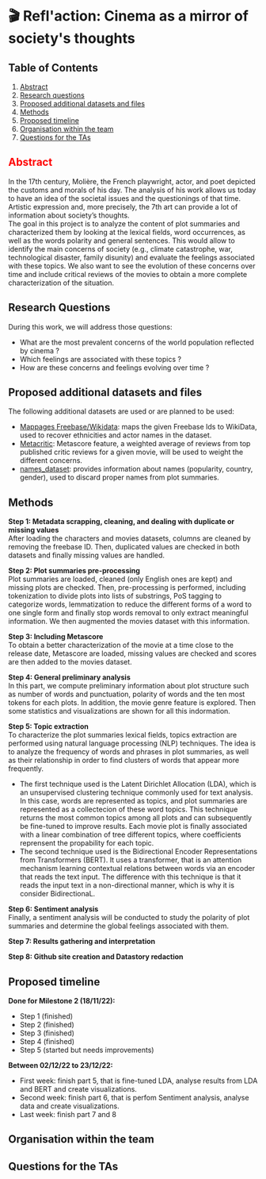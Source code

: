 # 🎬 Refl'action: Cinema as a mirror of society's thoughts

## Table of Contents
1. [Abstract](#Abstract)
2. [Research questions](#Research_questions)
3. [Proposed additional datasets and files](#Proposed_additional_datasets_and_files)
4. [Methods](#Methods)
5. [Proposed timeline](#Proposed_timeline)
6. [Organisation within the team](#Organisation_within_the_team)
7. [Questions for the TAs](#Questions)


## <span style="color: red;">Abstract</span> <a name="Abstract"></a>
 
In the 17th century, Molière, the French playwright, actor, and poet depicted the customs and morals of his day. The analysis of his work allows us today to have an idea of the societal issues and the questionings of that time. Artistic expression and, more precisely, the 7th art can provide a lot of information about society’s thoughts.   
The goal in this project is to analyze the content of plot summaries and characterized them by looking at the lexical fields, word occurrences, as well as the words polarity and general sentences. This would allow to identify the main concerns of society (e.g., climate catastrophe, war, technological disaster, family disunity) and evaluate the feelings associated with these topics. We also want to see the evolution of these concerns over time and include critical reviews of the movies to obtain a more complete characterization of the situation.

## Research Questions <a name="Research_questions"></a>
During this work, we will address those questions:  
- What are the most prevalent concerns of the world population reflected by cinema ?
- Which feelings are associated with these topics ?
- How are these concerns and feelings evolving over time ?

## Proposed additional datasets and files <a name="Proposed_additional_datasets_and_files"></a>
The following additional datasets are used or are planned to be used:
- [Mappages Freebase/Wikidata](https://developers.google.com/freebase#freebase-wikidata-mappings): maps the given Freebase Ids to WikiData, used to recover ethnicities and actor names in the dataset.
- [Metacritic](https://github.com/miazhx/metacritic): Metascore feature, a weighted average of reviews from top published critic reviews for a given movie, will be used to weight the different concerns.
- [names_dataset](https://pypi.org/project/names-dataset/): provides information about names (popularity, country, gender), used to discard proper names from plot summaries.

## Methods <a name="Methods"></a>
**Step 1: Metadata scrapping, cleaning, and dealing with duplicate or missing values**  
After loading the characters and movies datasets, columns are cleaned by removing the freebase ID. Then, duplicated values are checked in both datasets and finally missing values are handled.

**Step 2: Plot summaries pre-processing**  
Plot summaries are loaded, cleaned (only English ones are kept) and missing plots are checked. Then, pre-processing is performed, including tokenization to divide plots into lists of substrings, PoS tagging to categorize words, lemmatization to reduce the different forms of a word to one single form and finally stop words removal to only extract meaningful information. We then augmented the movies dataset with this information.

**Step 3: Including Metascore**  
To obtain a better characterization of the movie at a time close to the release date, Metascore are loaded, missing values are checked and scores are then added to the movies dataset.

**Step 4: General preliminary analysis**  
In this part, we compute preliminary information about plot structure such as number of words and punctuation, polarity of words and the ten most tokens for each plots. In addition, the movie genre feature is explored. Then some statistics and visualizations are shown for all this indormation.

**Step 5: Topic extraction**  
To characterize the plot summaries lexical fields, topics extraction are performed using natural language processing (NLP) techniques. The idea is to analyze the frequency of words and phrases in plot summaries, as well as their relationship in order to find clusters of words that appear more frequently.   
- The first technique used is the Latent Dirichlet Allocation (LDA), which is an unsupervised clustering technique commonly used for text analysis. In this case, words are represented as topics, and plot summaries are represented as a collectecion of these word topics. This technique returns the most common topics among all plots and can subsequently be fine-tuned to improve results. Each movie plot is finally associated with a linear combination of tree different topics, where coefficients reprensent the propability for each topic.  
- The second technique used is the Bidirectional Encoder Representations from Transformers (BERT). It uses a transformer, that is an attention mechanism learning contextual relations between words via an encoder that reads the text input. The difference with this technique is that it reads the input text in a non-directional manner, which is why it is consider BidirectionaL.

**Step 6: Sentiment analysis**  
Finally, a sentiment analysis will be conducted to study the polarity of plot summaries and determine the global feelings associated with them.

**Step 7: Results gathering and interpretation**

**Step 8: Github site creation and Datastory redaction**

## Proposed timeline <a name="Proposed_timeline"></a>
**Done for Milestone 2 (18/11/22):**
- Step 1 (finished)
- Step 2 (finished)
- Step 3 (finished)
- Step 4 (finished)
- Step 5 (started but needs improvements)  

**Between 02/12/22 to 23/12/22:** 
- First week: finish part 5, that is fine-tuned LDA, analyse results from LDA and BERT and create visualizations.
- Second week: finish part 6, that is perfom Sentiment analysis, analyse data and create visualizations.
- Last week: finish part 7 and 8

## Organisation within the team <a name="Organisation_within_the_team"></a>

## Questions for the TAs <a name="Questions"></a>
